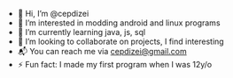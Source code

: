 - 👋 Hi, I’m @cepdizei
- 👀 I’m interested in modding android and linux programs
- 🌱 I’m currently learning java, js, sql
- 💞️ I’m looking to collaborate on projects, I find interesting
- 📬 You can reach me via cepdizei@gmail.com
- ⚡ Fun fact: I made my first program when I was 12y/o

<!---
cepdizei/cepdizei is a ✨ special ✨ repository because its `README.md` (this file) appears on your GitHub profile.
You can click the Preview link to take a look at your changes.
--->
